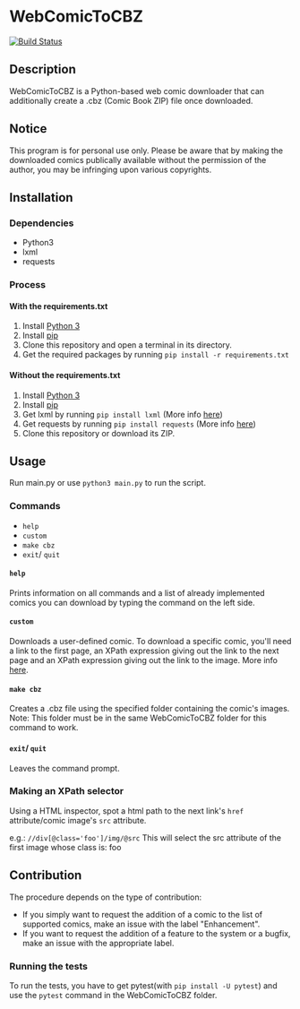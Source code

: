 # WebComicToCBZ

[![Build Status](https://travis-ci.org/J-CPelletier/WebComicToCBZ.svg?branch=master)](https://travis-ci.org/J-CPelletier/WebComicToCBZ)

## Description

WebComicToCBZ is a Python-based web comic downloader that can additionally create a .cbz (Comic Book ZIP) file once downloaded.

## Notice

This program is for personal use only. Please be aware that by making the downloaded comics publically available without the permission of the author, you may be infringing upon various copyrights.

## Installation

### Dependencies

* Python3
* lxml
* requests

### Process

#### With the requirements.txt

1. Install [Python 3](https://www.python.org/downloads/)
2. Install [pip](https://pip.pypa.io/en/stable/installing/)
3. Clone this repository and open a terminal in its directory.
4. Get the required packages by running `pip install -r requirements.txt`

#### Without the requirements.txt

1. Install [Python 3](https://www.python.org/downloads/)
2. Install [pip](https://pip.pypa.io/en/stable/installing/)
3. Get lxml by running `pip install lxml` (More info [here](http://lxml.de/installation.html#where-to-get-it))
4. Get requests by running `pip install requests` (More info [here](http://docs.python-requests.org/en/master/user/install/))
5. Clone this repository or download its ZIP.

## Usage

Run main.py or use `python3 main.py` to run the script.

### Commands

* `help`
* `custom`
* `make cbz`
* `exit`/ `quit`

#### `help`

Prints information on all commands and a list of already implemented comics you can download by typing the command on the left side.

#### `custom`

Downloads a user-defined comic. To download a specific comic, you'll need a link to the first page, an XPath expression giving out the link to the next page and an XPath expression giving out the link to the image. More info [here](http://www.w3schools.com/xml/xpath_syntax.asp).

#### `make cbz`

Creates a .cbz file using the specified folder containing the comic's images. Note: This folder must be in the same WebComicToCBZ folder for this command to work.

#### `exit`/ `quit`

Leaves the command prompt.

### Making an XPath selector

Using a HTML inspector, spot a html path to the next link's `href` attribute/comic image's `src` attribute.

e.g.: `//div[@class='foo']/img/@src`
This will select the src attribute of the first image whose class is: foo

## Contribution

The procedure depends on the type of contribution:

* If you simply want to request the addition of a comic to the list of supported comics, make an issue with the label "Enhancement".
* If you want to request the addition of a feature to the system or a bugfix, make an issue with the appropriate label.
### Running the tests

To run the tests, you have to get pytest(with `pip install -U pytest`) and use the `pytest` command in the WebComicToCBZ folder.
